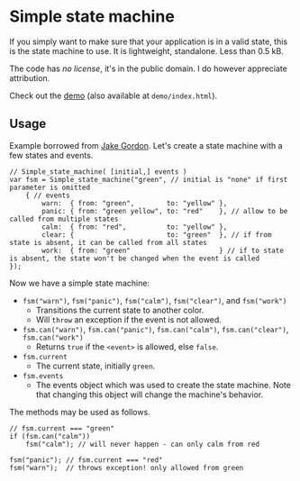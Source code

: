 Simple state machine
====================

If you simply want to make sure that your application is in a valid state, this is the state machine to use.
It is lightweight, standalone. Less than 0.5 kB.

The code has *no license*, it's in the public domain. I do however appreciate attribution.

Check out the [demo](http://wlff.se/simple-state-machine/) (also available at `demo/index.html`).


Usage
-----

Example borrowed from [Jake Gordon](https://github.com/jakesgordon/javascript-state-machine). Let's create a state machine with a few states and events.

	// Simple_state_machine( [initial,] events )
	var fsm = Simple_state_machine("green", // initial is "none" if first parameter is omitted
		{ // events
			warn:  { from: "green",        to: "yellow" },
			panic: { from: "green yellow", to: "red"    }, // allow to be called from multiple states
			calm:  { from: "red",          to: "yellow" },
			clear: {                       to: "green"  }, // if from state is absent, it can be called from all states
			work:  { from: "green"                      } // if to state is absent, the state won't be changed when the event is called
	});

Now we have a simple state machine:

* `fsm("warn")`, `fsm("panic")`, `fsm("calm")`, `fsm("clear")`, and `fsm("work")`
  - Transitions the current state to another color.
  - Will `throw` an exception if the event is not allowed.
* `fsm.can("warn")`, `fsm.can("panic")`, `fsm.can("calm")`, `fsm.can("clear")`, `fsm.can("work")`
  - Returns `true` if the `<event>` is allowed, else `false`.
* `fsm.current`
  - The current state, initially `green`.
* `fsm.events`
  - The events object which was used to create the state machine. Note that changing this object will change the machine's behavior.

The methods may be used as follows.

	// fsm.current === "green"
	if (fsm.can("calm"))
		fsm("calm"); // will never happen - can only calm from red

	fsm("panic"); // fsm.current === "red"
	fsm("warn");  // throws exception! only allowed from green
